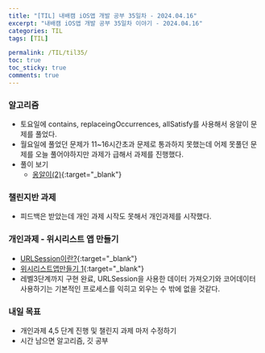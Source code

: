 ```yaml
---
title: "[TIL] 내배캠 iOS앱 개발 공부 35일차 - 2024.04.16"
excerpt: "내배캠 iOS앱 개발 공부 35일차 이야기 - 2024.04.16"
categories: TIL
tags: [TIL]

permalink: /TIL/til35/
toc: true            
toc_sticky: true     
comments: true       
---
```


### 알고리즘
- 토요일에 contains, replaceingOccurrences, allSatisfy를 사용해서 옹알이 문제를 풀었다. 
- 월요일에 풀었던 문제가 11~16시간초과 문제로 통과하지 못했는데 어제 못풀던 문제를 오늘 풀어야하지만 과제가 급해서 과제를 진행했다. 
- 풀이 보기
    - [옹알이(2)](https://limlogging.github.io/algorithm/%EC%98%B9%EC%95%8C%EC%9D%B4(2)/){:target="_blank"}

### 챌린지반 과제 
- 피드백은 받았는데 개인 과제 시작도 못해서 개인과제를 시작했다. 

### 개인과제 - 위시리스트 앱 만들기 
- [URLSession이란?](https://limlogging.github.io/UIKit/URLSession/){:target="_blank"}
- [위시리스트앱만들기 1](https://limlogging.github.io/sparta/wishList1/){:target="_blank"}
- 레벨3단계까지 구현 완료, URLSession을 사용한 데이터 가져오기와 코어데이터 사용하기는 기본적인 프로세스를 익히고 외우는 수 밖에 없을 것같다. 

### 내일 목표 
- 개인과제 4,5 단계 진행 및 챌린지 과제 마저 수정하기
- 시간 남으면 알고리즘, 깃 공부 

